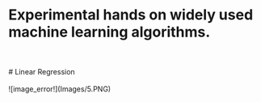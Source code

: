 # Experimental hands on widely used machine learning algorithms.

<br>
<br>
# Linear Regression
<br><br>
![image_error!](Images/5.PNG)<br>

